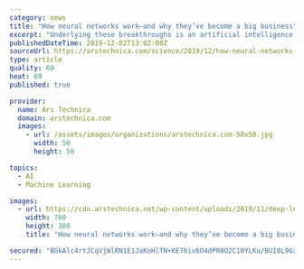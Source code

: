```yaml
---
category: news
title: "How neural networks work—and why they’ve become a big business"
excerpt: "Underlying these breakthroughs is an artificial intelligence technique called deep learning. Deep learning is based on neural networks, a type of data structure loosely inspired by networks of biological neurons. Neural networks are organized in layers ..."
publishedDateTime: 2019-12-02T13:02:00Z
sourceUrl: https://arstechnica.com/science/2019/12/how-neural-networks-work-and-why-theyve-become-a-big-business/
type: article
quality: 69
heat: 69
published: true

provider:
  name: Ars Technica
  domain: arstechnica.com
  images:
    - url: /assets/images/organizations/arstechnica.com-50x50.jpg
      width: 50
      height: 50

topics:
  - AI
  - Machine Learning

images:
  - url: https://cdn.arstechnica.net/wp-content/uploads/2019/11/deep-learning-brain-cutaway-760x380.jpg
    width: 760
    height: 380
    title: "How neural networks work—and why they’ve become a big business"

secured: "BGkAlc4rtJCqVjWlRN1E1JaKoHlTN+KE76iv6O4dPR0O2C10YLKu/BUI8L9GzthCj2XlT0othO9NgiQxn/9ayUa+249BZQY3uMYnIUJ4/pNQKbg4IEnotlDm+td8C5fZtR3cqplL3zo5Xd+k0KhRnPuWwNK7xZf+GYepb3B2h19LPwRfcNkl7MMPcNncdP8somdJBgWwxU1blYYB9htNg53ZQORqZl8o1Ay2tGTXLSf4deCkdoyaw7FHq+FSAzLEX8qC5T/fvNJp8PohRDfXaA==;mGUp4PbqvV+HBfyUtzGscw=="
---
```


